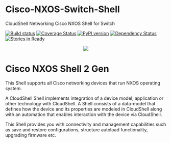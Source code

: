 # Cisco-NXOS-Switch-Shell
CloudShell Networking Cisco NXOS Shell for Switch

[![Build status](https://travis-ci.org/QualiSystems/Cisco-NXOS-Switch-Shell-2G.svg?branch=dev)](https://travis-ci.org/QualiSystems/Cisco-NXOS-Switch-Shell-2G)
[![Coverage Status](https://coveralls.io/repos/github/QualiSystems/Cisco-NXOS-Switch-Shell-2G/badge.svg)](https://coveralls.io/github/QualiSystems/Cisco-NXOS-Switch-Shell-2G)
[![PyPI version](https://badge.fury.io/py/cloudshell-networking-cisco-nxos.svg)](https://badge.fury.io/py/cloudshell-networking-cisco-nxos)
[![Dependency Status](https://dependencyci.com/github/QualiSystems/Cisco-NXOS-Switch-Shell-2G/badge)](https://dependencyci.com/github/QualiSystems/Cisco-NXOS-Switch-Shell-2G)
[![Stories in Ready](https://badge.waffle.io/QualiSystems/Cisco-NXOS-Switch-Shell-2G.svg?label=ready&title=Ready)](http://waffle.io/QualiSystems/Cisco-NXOS-Switch-Shell-2G)

<p align="center">
<img src="https://github.com/QualiSystems/devguide_source/raw/master/logo.png"></img>
</p>

# Cisco NXOS Shell 2 Gen
This Shell supports all Cisco networking devices that run NXOS operating system.

A CloudShell Shell implements integration of a device model, application or other technology with CloudShell. A Shell consists of a data-model that defines how the device and its properties are modeled in CloudShell along with an automation that enables interaction with the device via CloudShell.

This Shell provides you with connectivity and management capabilities such as save and restore configurations, structure autoload functionality, upgrading firmware etc.
